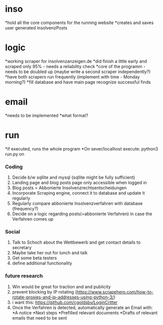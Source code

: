 # inso
  *hold all the core components for the running website
  *creates and saves user generated insolvenzPosts
# logic
  *working scraper for insolvenzanzeigen.de
  *did finish a little early and scraped only 95% - needs a reliability check
  *core of the programm - needs to be doubled up (maybe write a second scraper independently?)
  *have both scrapers run frequently (implement with time - Monday morning?)
  *fill database and have main page recognize successful finds
# email
  *needs to be implemented
  *what format?
# run
  *if executed, runs the whole program
  *On sever/localhost execute: python3 run.py on

### Coding
1. Decide b/w sqllite and mysql (sqllite might be fully sufficient)
2. Landing page and blog posts page only accessible when logged in
3. Blog posts = Abbonierte Insolvenzrechtsentscheidungen
4. Incorporate Scraping engine, connect it to database and update it regularly
5. Regularly compare abbonierte Insolvenzverfahren with database (frequency?)
6. Decide on a logic regarding posts(=abbonierte Verfahren) in case the Verfahren comes up
### Social
1. Talk to Schoch about the Wettbewerb and get contact details to secretary
2. Maybe take her out for lunch and talk
3. Get some beta testers
4. define additional functionality
### future research
1. Win would be great for traction and and publicity
2. prevent blocking by IP rotating (https://www.scrapehero.com/how-to-rotate-proxies-and-ip-addresses-using-python-3/)
3. i want this: https://github.com/cgoldsby/LoginCritter
2. Once the Verfahren is detected, automatically generate an Email with:
  *A notice
  *Next steps
  *Prefilled relevant documents
  *Drafts of relevant emails that need to be sent
